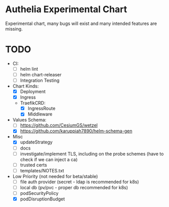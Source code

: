 # Authelia Experimental Chart

Experimental chart, many bugs will exist and many intended features are missing.

# TODO

- CI:
    - [ ] helm lint
    - [ ] helm chart-releaser
    - [ ] Integration Testing
- Chart Kinds:
    - [x] Deployment
    - [x] Ingress
    - TraefikCRD:
        - [x] IngressRoute
        - [x] Middleware
- Values Schema:
    - [ ] https://github.com/CesiumGS/wetzel
    - [x] https://github.com/karuppiah7890/helm-schema-gen
- Misc
    - [x] updateStrategy
    - [ ] docs
    - [ ] investigate/implement TLS, including on the probe schemes (have to check if we can inject a ca)
    - [ ] trusted certs
    - [ ] templates/NOTES.txt
- Low Priority (not needed for beta/stable)
    - [ ] file auth provider (secret - ldap is recommended for k8s)
    - [ ] local db (pv/pvc - proper db recommended for k8s)
    - [ ] podSecurityPolicy
    - [x] podDisruptionBudget
